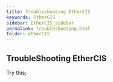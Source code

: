```yaml
---
title: Troubleshooting EtherCIS
keywords: EtherCIS
sidebar: EtherCIS_sidebar
permalink: troubleshooting.html
folder: etherCIS
---
```


## TroubleShooting EtherCIS

Try this;

